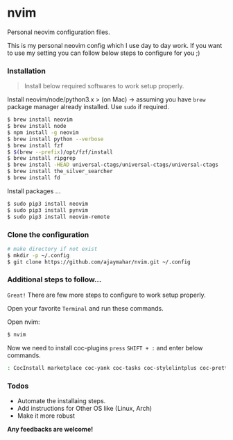 # nvim

Personal neovim configuration files.

This is my personal neovim config which I use day to day work. If you want to use my setting you can follow below steps to configure for you ;)

### Installation

> Install below required softwares to work setup properly.

Install neovim/node/python3.x > (on Mac) -> assuming you have `brew` package manager already installed.
Use `sudo` if required.

```sh
$ brew install neovim
$ brew install node
$ npm install -g neovim
$ brew install python --verbose
$ brew install fzf
$ $(brew --prefix)/opt/fzf/install
$ brew install ripgrep
$ brew install -HEAD universal-ctags/universal-ctags/universal-ctags
$ brew install the_silver_searcher
$ brew install fd
```

Install packages ...

```sh
$ sudo pip3 install neovim
$ sudo pip3 install pynvim
$ sudo pip3 install neovim-remote
```

### Clone the configuration

```sh
# make directory if not exist
$ mkdir -p ~/.config
$ git clone https://github.com/ajaymahar/nvim.git ~/.config
```

### Additional steps to follow...

`Great!` There are few more steps to configure to work setup properly.

Open your favorite `Terminal` and run these commands.

Open nvim:

```sh
$ nvim
```

Now we need to install coc-plugins `press` `SHIFT + :` and enter below commands.

```sh
: CocInstall marketplace coc-yank coc-tasks coc-stylelintplus coc-prettier coc-lists coc-fzf-preview coc-floaterm coc-explorer coc-emoji coc-emmet coc-bookmark coc-actions coc-yaml coc-vimlsp coc-tsserver coc-svg coc-sh coc-python coc-pyright coc-json coc-html coc-css coc-cssmodules coc-snippets coc-pairs coc-go
```

### Todos

- Automate the installaing steps.
- Add instructions for Other OS like (Linux, Arch)
- Make it more robust

**Any feedbacks are welcome!**
